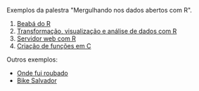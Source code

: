 Exemplos da palestra "Mergulhando nos dados abertos com R".

1. [Beabá do R](beaba.R)
2. [Transformação, visualização e análise de dados com R](analise.R)
3. [Servidor web com R](server.R)
4. [Criação de funções em C](cpp.R)

Outros exemplos:

* [Onde fui roubado](ondefuiroubado.R)
* [Bike Salvador](bikes.R)